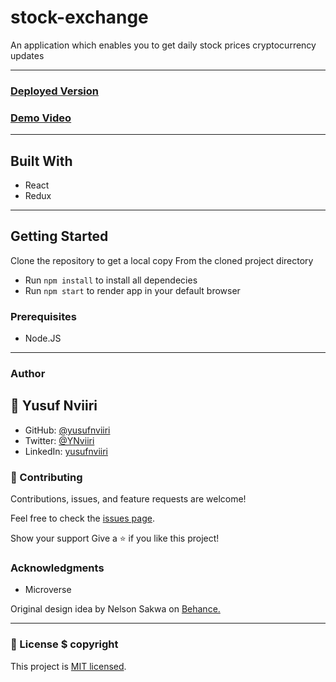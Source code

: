 # stock-exchange
An application which enables you to get daily stock prices cryptocurrency updates   


***
### [Deployed Version](https://sage-sprite-225055.netlify.app/)
### [Demo Video](https://www.loom.com/share/a129d454d83644398d5b728694eaba5a)
 ***
## Built With
* React
* Redux
***
## Getting Started

Clone the repository to get a local copy
From the cloned project directory
* Run `npm install` to install all dependecies
* Run `npm start` to render app in your default browser

### Prerequisites
* Node.JS
***
### Author

## 👤 Yusuf Nviiri
- GitHub: [@yusufnviiri](https://github.com/yusufnviiri)
- Twitter: [@YNviiri](https://twitter.com/YNviiri)
- LinkedIn: [yusufnviiri]( https://www.linkedin.com/in/yusuf-nviiri-8b4146206/)
### 🤝 Contributing
Contributions, issues, and feature requests are welcome!

Feel free to check the [issues page](../../issues/).

Show your support
Give a ⭐️ if you like this project!

### Acknowledgments
* Microverse

 Original design idea by Nelson Sakwa on [Behance.](https://www.behance.net/sakwadesignstudio)
 ***
 
### 📝 License $ copyright

This project is [MIT licensed](LICENSE).
